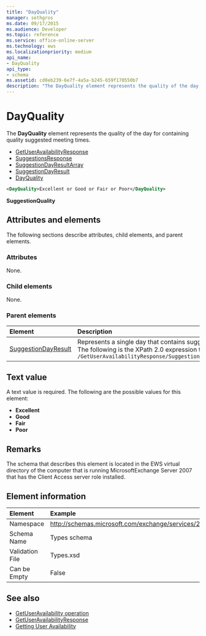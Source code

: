 ```yaml
---
title: "DayQuality"
manager: sethgros
ms.date: 09/17/2015
ms.audience: Developer
ms.topic: reference
ms.service: office-online-server
ms.technology: ews
ms.localizationpriority: medium
api_name:
- DayQuality
api_type:
- schema
ms.assetid: cd0eb239-6e7f-4a5a-b245-659f170550b7
description: "The DayQuality element represents the quality of the day for containing quality suggested meeting times."
---
```


# DayQuality

The **DayQuality** element represents the quality of the day for containing quality suggested meeting times. 
  
- [GetUserAvailabilityResponse](getuseravailabilityresponse.md)  
- [SuggestionsResponse](suggestionsresponse.md) 
- [SuggestionDayResultArray](suggestiondayresultarray.md)  
- [SuggestionDayResult](suggestiondayresult.md) 
- [DayQuality](dayquality.md)
  
```xml
<DayQuality>Excellent or Good or Fair or Poor</DayQuality>
```

**SuggestionQuality**

## Attributes and elements

The following sections describe attributes, child elements, and parent elements.
  
### Attributes

None.
  
### Child elements

None.
  
### Parent elements

|**Element**|**Description**|
|:-----|:-----|
|[SuggestionDayResult](suggestiondayresult.md) |Represents a single day that contains suggested meeting times. <br/>The following is the XPath 2.0 expression to this element: <br/>`/GetUserAvailabilityResponse/SuggestionsResponse/SuggestionDayResultArray/SuggestionDayResult[i]` |

## Text value

A text value is required. The following are the possible values for this element:
  
- **Excellent**
- **Good**
- **Fair**
- **Poor**

## Remarks

The schema that describes this element is located in the EWS virtual directory of the computer that is running MicrosoftExchange Server 2007 that has the Client Access server role installed.
  
## Element information

| Element | Example |
|:-----|:-----|
|Namespace | http://schemas.microsoft.com/exchange/services/2006/types |
|Schema Name | Types schema |
|Validation File | Types.xsd |
|Can be Empty | False |

## See also

- [GetUserAvailability operation](getuseravailability-operation.md)  
- [GetUserAvailabilityResponse](getuseravailabilityresponse.md)
- [Getting User Availability](https://msdn.microsoft.com/library/d4133fcb-9b0f-4e6b-aadf-a389da83516a%28Office.15%29.aspx)
